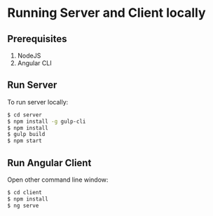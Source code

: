 # Running Server and Client locally
## Prerequisites

1. NodeJS
2. Angular CLI

## Run Server

To run server locally:

```bash
$ cd server
$ npm install -g gulp-cli
$ npm install
$ gulp build
$ npm start
```

## Run Angular Client

Open other command line window:

```bash
$ cd client
$ npm install
$ ng serve
```
